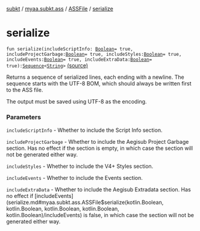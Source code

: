 [subkt](../../index.md) / [myaa.subkt.ass](../index.md) / [ASSFile](index.md) / [serialize](./serialize.md)

# serialize

`fun serialize(includeScriptInfo: `[`Boolean`](https://kotlinlang.org/api/latest/jvm/stdlib/kotlin/-boolean/index.html)` = true, includeProjectGarbage: `[`Boolean`](https://kotlinlang.org/api/latest/jvm/stdlib/kotlin/-boolean/index.html)` = true, includeStyles: `[`Boolean`](https://kotlinlang.org/api/latest/jvm/stdlib/kotlin/-boolean/index.html)` = true, includeEvents: `[`Boolean`](https://kotlinlang.org/api/latest/jvm/stdlib/kotlin/-boolean/index.html)` = true, includeExtraData: `[`Boolean`](https://kotlinlang.org/api/latest/jvm/stdlib/kotlin/-boolean/index.html)` = true): `[`Sequence`](https://kotlinlang.org/api/latest/jvm/stdlib/kotlin.sequences/-sequence/index.html)`<`[`String`](https://kotlinlang.org/api/latest/jvm/stdlib/kotlin/-string/index.html)`>` [(source)](https://github.com/Myaamori/SubKt/blob/0.1.8/src/main/kotlin/myaa/subkt/ass/parser.kt#L214)

Returns a sequence of serialized lines, each ending with a newline.
The sequence starts with the UTF-8 BOM, which should always be written first
to the ASS file.

The output must be saved using UTF-8 as the encoding.

### Parameters

`includeScriptInfo` - Whether to include the Script Info section.

`includeProjectGarbage` - Whether to include the Aegisub Project Garbage section.
Has no effect if the section is empty, in which case the section will not
be generated either way.

`includeStyles` - Whether to include the V4+ Styles section.

`includeEvents` - Whether to include the Events section.

`includeExtraData` - Whether to include the Aegisub Extradata section.
Has no effect if [includeEvents](serialize.md#myaa.subkt.ass.ASSFile$serialize(kotlin.Boolean, kotlin.Boolean, kotlin.Boolean, kotlin.Boolean, kotlin.Boolean)/includeEvents) is false, in which case the section will not
be generated either way.
